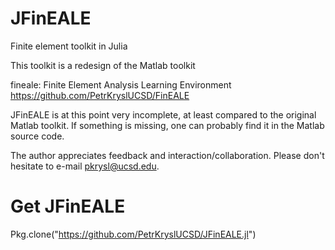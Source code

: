 # JFinEALE
Finite element toolkit in Julia

This toolkit is a redesign of the Matlab toolkit

fineale: Finite Element Analysis Learning Environment
  https://github.com/PetrKryslUCSD/FinEALE

JFinEALE is at this point very incomplete, at least compared 
to the original Matlab toolkit.  If something is missing, 
one can probably find it in the Matlab source code.

The author appreciates feedback and interaction/collaboration. 
Please don't hesitate to e-mail pkrysl@ucsd.edu.

Get JFinEALE
============
Pkg.clone("https://github.com/PetrKryslUCSD/JFinEALE.jl")
